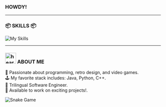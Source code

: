 ### **HOWDY!**   
---  

### 📦 **SKILLS** 📦  
![My Skills](https://skillicons.dev/icons?i=npm,github,aws,java,electron,angular,azure,js,fastapi,firebase,css,git,idea,mysql,nodejs,py,react,spring,vscode,css)

---  

### <img src="https://media.tenor.com/tmC4P9hHGwEAAAAm/jojo-menacing.webp" alt="heart" width="35"/> **ABOUT ME**  
👾 Passionate about programming, retro design, and video games.  
🕹️ My favorite stack includes: Java, Python, C++.  
🗾 Trilingual Software Engineer.  
🍜 Available to work on exciting projects!.

<picture>
  <source media="(prefers-color-scheme: dark)" srcset="https://kurojs.github.io/kurojs/github-contribution-grid-snake-dark.svg" />
  <source media="(prefers-color-scheme: light)" srcset="https://kurojs.github.io/kurojs/github-contribution-grid-snake.svg" />
  <img alt="Snake Game" src="https://kurojs.github.io/kurojs/github-contribution-grid-snake.svg" />
</picture>
